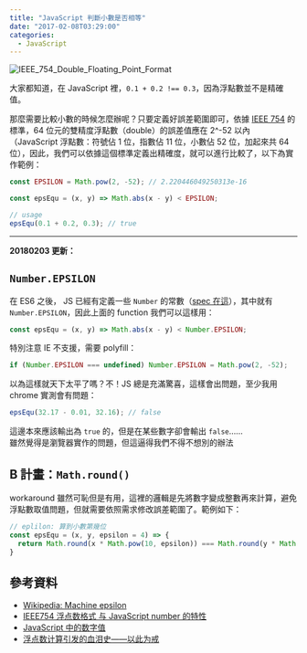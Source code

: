```yaml
---
title: "JavaScript 判斷小數是否相等"
date: "2017-02-08T03:29:00"
categories:
  - JavaScript
---
```


![IEEE_754_Double_Floating_Point_Format](https://i.imgur.com/AemLA5y.png)

大家都知道，在 JavaScript 裡，`0.1 + 0.2 !== 0.3`，因為浮點數並不是精確值。

那麼需要比較小數的時候怎麼辦呢？只要定義好誤差範圍即可，依據 [IEEE 754](https://zh.wikipedia.org/wiki/IEEE_754) 的標準，64 位元的雙精度浮點數（double）的誤差值應在 2^-52 以內（JavaScript 浮點數：符號佔 1 位，指數佔 11 位，小數佔 52 位，加起來共 64 位），因此，我們可以依據這個標準定義出精確度，就可以進行比較了，以下為實作範例：

```js
const EPSILON = Math.pow(2, -52); // 2.220446049250313e-16

const epsEqu = (x, y) => Math.abs(x - y) < EPSILON;

// usage
epsEqu(0.1 + 0.2, 0.3); // true
```

---

**20180203 更新：**


## `Number.EPSILON`

在 ES6 之後， JS 已經有定義一些 `Number` 的常數（[spec 在這](https://www.ecma-international.org/ecma-262/6.0/#sec-number.epsilon)），其中就有 `Number.EPSILON`，因此上面的 function 我們可以這樣用：

```js
const epsEqu = (x, y) => Math.abs(x - y) < Number.EPSILON;
```

特別注意 IE 不支援，需要 polyfill：

```js
if (Number.EPSILON === undefined) Number.EPSILON = Math.pow(2, -52);
```

以為這樣就天下太平了嗎？不！JS 總是充滿驚喜，這樣會出問題，至少我用 chrome 實測會有問題：

```js
epsEqu(32.17 - 0.01, 32.16); // false
```

這邊本來應該輸出為 `true` 的，但是在某些數字卻會輸出 `false`……  
雖然覺得是瀏覽器實作的問題，但這逼得我們不得不想別的辦法


## B 計畫：`Math.round()`

workaround 雖然可恥但是有用，這裡的邏輯是先將數字變成整數再來計算，避免浮點數取值問題，但就需要依照需求修改誤差範圍了。範例如下：

```js
// eplilon: 算到小數第幾位
const epsEqu = (x, y, epsilon = 4) => {
  return Math.round(x * Math.pow(10, epsilon)) === Math.round(y * Math.pow(10, epsilon));
}
```


## 參考資料
- [Wikipedia: Machine epsilon](https://en.wikipedia.org/wiki/Machine_epsilon)
- [IEEE754 浮点数格式 与 JavaScript number 的特性](https://segmentfault.com/a/1190000008268668)
- [JavaScript 中的数字值](http://www.jianshu.com/p/7462444d1fff)
- [浮点数计算引发的血泪史——以此为戒](https://futu.im/posts/2017-11-30-javascript-float-fault/)
